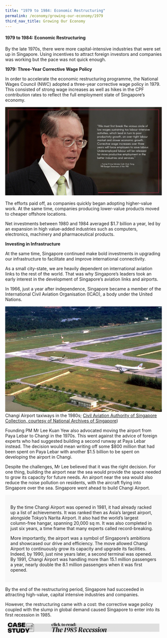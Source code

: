 ```yaml
---
title: "1979 to 1984: Economic Restructuring"
permalink: /economy/growing-our-economy/1979
third_nav_title: Growing Our Economy
---
```

#### 1979 to 1984: Economic Restructuring

By the late 1970s, there were more capital-intensive industries that were set up in Singapore. Using incentives to attract foreign investors and companies was working but the pace was not quick enough.

**1979: Three-Year Corrective Wage Policy**

In order to accelerate the economic restructuring programme, the National Wages Council (NWC) adopted a three-year corrective wage policy in 1979. This consisted of strong wage increases as well as hikes in the CPF contribution rates to reflect the full employment state of Singapore’s economy.

![Alt text for image on Isomer site](/images/economy/growing-our-economy/Screenshot%202020-10-19.png)

The efforts paid off, as companies quickly began adopting higher-value work. At the same time, companies producing lower-value products moved to cheaper offshore locations.

Net investments between 1980 and 1984 averaged $1.7 billion a year, led by an expansion in high value-added industries such as computers, electronics, machinery and pharmaceutical products.

**Investing in Infrastructure**

At the same time, Singapore continued make bold investments in upgrading our infrastructure to facilitate and improve international connectivity.

As a small city-state, we are heavily dependent on international aviation links to the rest of the world. That was why Singapore’s leaders took an early interest in the development of Singapore’s aviation links and airports.

In 1966, just a year after independence, Singapore became a member of the International Civil Aviation Organisation (ICAO), a body under the United Nations.

![Alt text for image on Isomer site](/images/economy/growing-our-economy/img0095.jpg)
Changi Airport taxiways in the 1980s; [Civil Aviation Authority of Singapore Collection, courtesy of National Archives of Singapore](https://www.nas.gov.sg/archivesonline/photographs/record-details/f37f49a4-1161-11e3-83d5-0050568939ad))

Founding PM Mr Lee Kuan Yew also advocated moving the airport from Paya Lebar to Changi in the 1970s. This went against the advice of foreign experts who had suggested building a second runway at Paya Lebar instead. The decision would mean writing off some $800 million that had been spent on Paya Lebar with another $1.5 billion to be spent on developing the airport in Changi.

Despite the challenges, Mr Lee believed that it was the right decision. For one thing, building the airport near the sea would provide the space needed to grow its capacity for future needs. An airport near the sea would also reduce the noise pollution on residents, with the aircraft flying into Singapore over the sea. Singapore went ahead to build Changi Airport.

<div style="border:0px solid #0505f8;background-color:#f8f8f8;padding:1.2em;">
<p>By the time Changi Airport was opened in 1981, it had already racked up a list of achievements.  It was ranked then as Asia’s largest airport, alongside Tokyo’s Narita Airport. It also had the world’s largest column-free hangar, spanning 20,000 sq m. It was also completed in just six years, a time frame that many experts called record-breaking.</p>

<p>More importantly, the airport was a symbol of Singapore’s ambitions and showcased our drive and efficiency. The move allowed Changi Airport to continuously grow its capacity and upgrade its facilities. Indeed, by 1990, just nine years later, a second terminal was opened. By 1991, Changi Airport was handling more than 15.1 million passengers a year, nearly double the 8.1 million passengers when it was first opened.  </p>
</div>
	
By the end of the restructuring period, Singapore had succeeded in attracting high-value, capital intensive industries and companies.

However, the restructuring came with a cost: the corrective wage policy coupled with the slump in global demand caused Singapore to enter into its first recession in 1985.
	
[![Alt text for image on Isomer site](/images/economy/growing-our-economy/Case%20Study_The%201985%20Recession.gif)](/economy/digging-deeper-case-studies/1985)